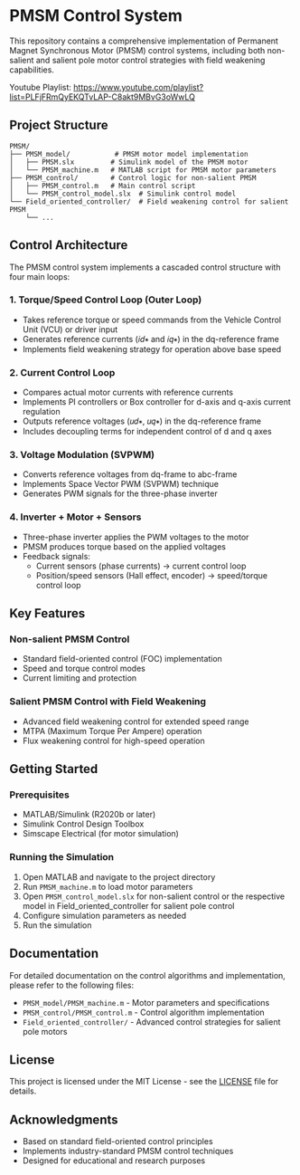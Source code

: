 # PMSM Control System

This repository contains a comprehensive implementation of Permanent Magnet Synchronous Motor (PMSM) control systems, including both non-salient and salient pole motor control strategies with field weakening capabilities.

Youtube Playlist: https://www.youtube.com/playlist?list=PLFjFRmQyEKQTvLAP-C8akt9MBvG3oWwLQ

## Project Structure

```
PMSM/
├── PMSM_model/           # PMSM motor model implementation
│   ├── PMSM.slx         # Simulink model of the PMSM motor
│   └── PMSM_machine.m   # MATLAB script for PMSM motor parameters
├── PMSM_control/        # Control logic for non-salient PMSM
│   ├── PMSM_control.m   # Main control script
│   └── PMSM_control_model.slx  # Simulink control model
└── Field_oriented_controller/  # Field weakening control for salient PMSM
    └── ...
```

## Control Architecture

The PMSM control system implements a cascaded control structure with four main loops:

### 1. Torque/Speed Control Loop (Outer Loop)
- Takes reference torque or speed commands from the Vehicle Control Unit (VCU) or driver input
- Generates reference currents (𝑖𝑑∗ and 𝑖𝑞∗) in the dq-reference frame
- Implements field weakening strategy for operation above base speed

### 2. Current Control Loop
- Compares actual motor currents with reference currents
- Implements PI controllers or Box controller for d-axis and q-axis current regulation
- Outputs reference voltages (𝑢𝑑∗, 𝑢𝑞∗) in the dq-reference frame
- Includes decoupling terms for independent control of d and q axes

### 3. Voltage Modulation (SVPWM)
- Converts reference voltages from dq-frame to abc-frame
- Implements Space Vector PWM (SVPWM) technique
- Generates PWM signals for the three-phase inverter

### 4. Inverter + Motor + Sensors
- Three-phase inverter applies the PWM voltages to the motor
- PMSM produces torque based on the applied voltages
- Feedback signals:
  - Current sensors (phase currents) → current control loop
  - Position/speed sensors (Hall effect, encoder) → speed/torque control loop

## Key Features

### Non-salient PMSM Control
- Standard field-oriented control (FOC) implementation
- Speed and torque control modes
- Current limiting and protection

### Salient PMSM Control with Field Weakening
- Advanced field weakening control for extended speed range
- MTPA (Maximum Torque Per Ampere) operation
- Flux weakening control for high-speed operation

## Getting Started

### Prerequisites
- MATLAB/Simulink (R2020b or later)
- Simulink Control Design Toolbox
- Simscape Electrical (for motor simulation)

### Running the Simulation
1. Open MATLAB and navigate to the project directory
2. Run `PMSM_machine.m` to load motor parameters
3. Open `PMSM_control_model.slx` for non-salient control or the respective model in Field_oriented_controller for salient pole control
4. Configure simulation parameters as needed
5. Run the simulation

## Documentation

For detailed documentation on the control algorithms and implementation, please refer to the following files:
- `PMSM_model/PMSM_machine.m` - Motor parameters and specifications
- `PMSM_control/PMSM_control.m` - Control algorithm implementation
- `Field_oriented_controller/` - Advanced control strategies for salient pole motors

## License

This project is licensed under the MIT License - see the [LICENSE](LICENSE) file for details.

## Acknowledgments
- Based on standard field-oriented control principles
- Implements industry-standard PMSM control techniques
- Designed for educational and research purposes
